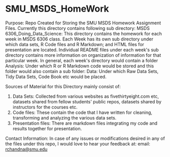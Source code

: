 # SMU_MSDS_HomeWork

Purpose:
Repo Created for Storing the SMU MSDS Homework Assignment Files. Currently this directory contains following sub directory:
MSDS 6306_Doing_Data_Science: This directory contains the homework for each week in MSDS 6306 class. Each Week has its own sub directory under which data sets, R Code files and R Markdown; and HTML files for presentation are located. Individual README files under each week's sub directory contains more information on organization of information for that particular week. In general, each week's directory would contain a folder Analysis: Under which R or R Markdown code would be stored and this folder would also contain a sub folder: Data: Under which Raw Data Sets, Tidy Data Sets, Code Book etc would be placed.   

Sources of Material for this Directory mainly consist of:
1. Data Sets: Collected from various websites as fivethirtyeight.com etc, datasets shared from fellow students' public repos, datasets shared by instructors for the courses etc.
2. Code files: These contain the code that I have written for cleaning, transforming and analyzing the various data sets.
3. Presentation files: There are markdown files integrating my code and results together for presentation.

Contact Information:
In case of any issues or modifications desired in any of the files under this repo, I would love to hear your feedback at:
email: rchandna@smu.edu

